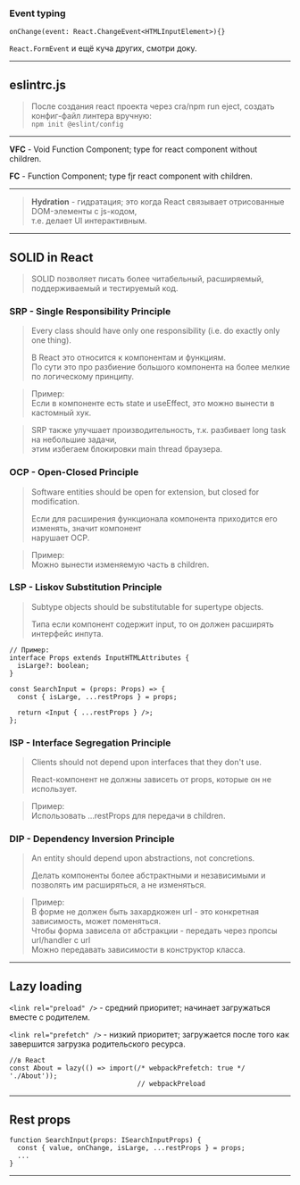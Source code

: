 ### Event typing

`onChange(event: React.ChangeEvent<HTMLInputElement>){}`  

`React.FormEvent` и ещё куча других, смотри доку.

___

## eslintrc.js

> После создания react проекта через cra/npm run eject, создать конфиг-файл линтера вручную:  
> `npm init @eslint/config`

___

**VFC** - Void Function Component; type for react component without children.

**FC** - Function Component; type fjr react component with children.

___

> **Hydration** - гидратация; это когда React связывает отрисованные DOM-элементы с js-кодом,  
> т.е. делает UI интерактивным.

___

## SOLID in React

> SOLID позволяет писать более читабельный, расширяемый, поддерживаемый и тестируемый код.

### **SRP - Single Responsibility Principle**
> Every class should have only one responsibility (i.e. do exactly only one thing).
> 
> В React это относится к компонентам и функциям.  
> По сути это про разбиение большого компонента на более мелкие по логическому принципу.

> Пример:  
> Если в компоненте есть state и useEffect, это можно вынести в кастомный хук.

> SRP также улучшает производительность, т.к. разбивает long task на небольшие задачи,  
> этим избегаем блокировки main thread браузера.

### **OCP - Open-Closed Principle**

> Software entities should be open for extension, but closed for modification.
>
> Если для расширения функционала компонента приходится его изменять, значит компонент  
> нарушает OCP.

> Пример:  
> Можно вынести изменяемую часть в children.

### **LSP - Liskov Substitution Principle**

> Subtype objects should be substitutable for supertype objects.
>
> Типа если компонент содержит input, то он должен расширять интерфейс инпута.

```
// Пример:
interface Props extends InputHTMLAttributes {
  isLarge?: boolean;
}

const SearchInput = (props: Props) => {
  const { isLarge, ...restProps } = props;

  return <Input { ...restProps } />;
};
```

### **ISP - Interface Segregation Principle**

> Clients should not depend upon interfaces that they don't use.
>
> React-компонент не должны зависеть от props, которые он не использует.

> Пример:  
> Использовать ...restProps для передачи в children.

### **DIP - Dependency Inversion Principle**

> An entity should depend upon abstractions, not concretions.
>
> Делать компоненты более абстрактными и независимыми и позволять им расширяться, а не изменяться.

> Пример:  
> В форме не должен быть захардкожен url - это конкретная зависимость, может поменяться.  
> Чтобы форма зависела от абстракции - передать через пропсы url/handler с url  
> Можно передавать зависимости в конструктор класса.

___

## Lazy loading

`<link rel="preload" />` - средний приоритет; начинает загружаться вместе с родителем.

`<link rel="prefetch" />` - низкий приоритет; загружается после того как завершится загрузка родительского ресурса.

```
//в React
const About = lazy(() => import(/* webpackPrefetch: true */ './About'));
                                // webpackPreload  
```

___

## Rest props

```
function SearchInput(props: ISearchInputProps) {
  const { value, onChange, isLarge, ...restProps } = props;
  ...
}
```

___


